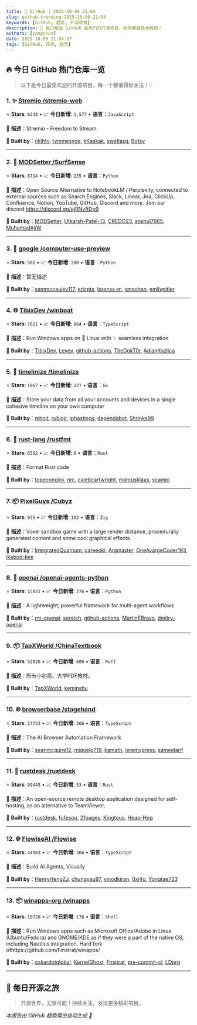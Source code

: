 ```yaml
---
title: 🚀 GitHub | 2025-10-09 21:04
slug: github-trending-2025-10-09 21:04
keywords: [GitHub, 趋势, 开源项目]
description: 🌟 每日精选 GitHub 最热门的开源项目，助你掌握技术脉搏！
authors: [yangshun]
date: 2025-10-09 21:04:57
tags: [GitHub, 开源, 趋势]
---
```


## 🔥 今日 GitHub 热门仓库一览

> 以下是今日最受欢迎的开源项目，每一个都值得你关注！💡

### 1. ✨ [Stremio /stremio-web](https://github.com/Stremio/stremio-web)

⭐ **Stars**: `6248`   •   📈 **今日新增**: `1,577`   •   **语言**：`JavaScript`

📝 **描述**：Stremio - Freedom to Stream

🤝 **Built by**：[nklhtv](https://github.com/nklhtv), [tymmesyde](https://github.com/tymmesyde), [kKaskak](https://github.com/kKaskak), [swetlasg](https://github.com/swetlasg), [Botsy](https://github.com/Botsy)

---

### 2. 🐍 [MODSetter /SurfSense](https://github.com/MODSetter/SurfSense)

⭐ **Stars**: `8714`   •   📈 **今日新增**: `235`   •   **语言**：`Python`

📝 **描述**：Open Source Alternative to NotebookLM / Perplexity, connected to external sources such as Search Engines, Slack, Linear, Jira, ClickUp, Confluence, Notion, YouTube, GitHub, Discord and more. Join our discord:https://discord.gg/ejRNvftDp9

🤝 **Built by**：[MODSetter](https://github.com/MODSetter), [Utkarsh-Patel-13](https://github.com/Utkarsh-Patel-13), [CREDO23](https://github.com/CREDO23), [anshul7665](https://github.com/anshul7665), [MuhamadAjiW](https://github.com/MuhamadAjiW)

---

### 3. 🐍 [google /computer-use-preview](https://github.com/google/computer-use-preview)

⭐ **Stars**: `502`   •   📈 **今日新增**: `200`   •   **语言**：`Python`

📝 **描述**：暂无描述

🤝 **Built by**：[sammccauley117](https://github.com/sammccauley117), [ericpts](https://github.com/ericpts), [lorenss-m](https://github.com/lorenss-m), [smsohan](https://github.com/smsohan), [emilypitler](https://github.com/emilypitler)

---

### 4. 🌐 [TibixDev /winboat](https://github.com/TibixDev/winboat)

⭐ **Stars**: `7621`   •   📈 **今日新增**: `864`   •   **语言**：`TypeScript`

📝 **描述**：Run Windows apps on 🐧 Linux with ✨ seamless integration

🤝 **Built by**：[TibixDev](https://github.com/TibixDev), [Levev](https://github.com/Levev), [github-actions](https://github.com/github-actions), [TheDokT0r](https://github.com/TheDokT0r), [AdianKozlica](https://github.com/AdianKozlica)

---

### 5. 🚦 [timelinize /timelinize](https://github.com/timelinize/timelinize)

⭐ **Stars**: `1967`   •   📈 **今日新增**: `227`   •   **语言**：`Go`

📝 **描述**：Store your data from all your accounts and devices in a single cohesive timeline on your own computer

🤝 **Built by**：[mholt](https://github.com/mholt), [rubiojr](https://github.com/rubiojr), [jphastings](https://github.com/jphastings), [dependabot](https://github.com/dependabot), [Shrinks99](https://github.com/Shrinks99)

---

### 6. 🦀 [rust-lang /rustfmt](https://github.com/rust-lang/rustfmt)

⭐ **Stars**: `6502`   •   📈 **今日新增**: `9`   •   **语言**：`Rust`

📝 **描述**：Format Rust code

🤝 **Built by**：[topecongiro](https://github.com/topecongiro), [nrc](https://github.com/nrc), [calebcartwright](https://github.com/calebcartwright), [marcusklaas](https://github.com/marcusklaas), [scampi](https://github.com/scampi)

---

### 7. 📦 [PixelGuys /Cubyz](https://github.com/PixelGuys/Cubyz)

⭐ **Stars**: `935`   •   📈 **今日新增**: `102`   •   **语言**：`Zig`

📝 **描述**：Voxel sandbox game with a large render distance, procedurally generated content and some cool graphical effects.

🤝 **Built by**：[IntegratedQuantum](https://github.com/IntegratedQuantum), [careeoki](https://github.com/careeoki), [Argmaster](https://github.com/Argmaster), [OneAvargeCoder193](https://github.com/OneAvargeCoder193), [ikabod-kee](https://github.com/ikabod-kee)

---

### 8. 🐍 [openai /openai-agents-python](https://github.com/openai/openai-agents-python)

⭐ **Stars**: `15821`   •   📈 **今日新增**: `276`   •   **语言**：`Python`

📝 **描述**：A lightweight, powerful framework for multi-agent workflows

🤝 **Built by**：[rm-openai](https://github.com/rm-openai), [seratch](https://github.com/seratch), [github-actions](https://github.com/github-actions), [MartinEBravo](https://github.com/MartinEBravo), [dmitry-openai](https://github.com/dmitry-openai)

---

### 9. 📦 [TapXWorld /ChinaTextbook](https://github.com/TapXWorld/ChinaTextbook)

⭐ **Stars**: `52026`   •   📈 **今日新增**: `606`   •   **语言**：`Roff`

📝 **描述**：所有小初高、大学PDF教材。

🤝 **Built by**：[TapXWorld](https://github.com/TapXWorld), [keminshu](https://github.com/keminshu)

---

### 10. 🌐 [browserbase /stagehand](https://github.com/browserbase/stagehand)

⭐ **Stars**: `17753`   •   📈 **今日新增**: `366`   •   **语言**：`TypeScript`

📝 **描述**：The AI Browser Automation Framework

🤝 **Built by**：[seanmcguire12](https://github.com/seanmcguire12), [miguelg719](https://github.com/miguelg719), [kamath](https://github.com/kamath), [jeremypress](https://github.com/jeremypress), [sameelarif](https://github.com/sameelarif)

---

### 11. 🦀 [rustdesk /rustdesk](https://github.com/rustdesk/rustdesk)

⭐ **Stars**: `99445`   •   📈 **今日新增**: `53`   •   **语言**：`Rust`

📝 **描述**：An open-source remote desktop application designed for self-hosting, as an alternative to TeamViewer.

🤝 **Built by**：[rustdesk](https://github.com/rustdesk), [fufesou](https://github.com/fufesou), [21pages](https://github.com/21pages), [Kingtous](https://github.com/Kingtous), [Heap-Hop](https://github.com/Heap-Hop)

---

### 12. 🌐 [FlowiseAI /Flowise](https://github.com/FlowiseAI/Flowise)

⭐ **Stars**: `44903`   •   📈 **今日新增**: `366`   •   **语言**：`TypeScript`

📝 **描述**：Build AI Agents, Visually

🤝 **Built by**：[HenryHengZJ](https://github.com/HenryHengZJ), [chungyau97](https://github.com/chungyau97), [vinodkiran](https://github.com/vinodkiran), [0xi4o](https://github.com/0xi4o), [Yongtae723](https://github.com/Yongtae723)

---

### 13. 📦 [winapps-org /winapps](https://github.com/winapps-org/winapps)

⭐ **Stars**: `10728`   •   📈 **今日新增**: `176`   •   **语言**：`Shell`

📝 **描述**：Run Windows apps such as Microsoft Office/Adobe in Linux (Ubuntu/Fedora) and GNOME/KDE as if they were a part of the native OS, including Nautilus integration. Hard fork ofhttps://github.com/Fmstrat/winapps/

🤝 **Built by**：[oskardotglobal](https://github.com/oskardotglobal), [KernelGhost](https://github.com/KernelGhost), [Fmstrat](https://github.com/Fmstrat), [pre-commit-ci](https://github.com/pre-commit-ci), [LDprg](https://github.com/LDprg)

---

## 🌈 每日开源之旅

> 开源世界，无限可能！持续关注，发现更多精彩项目。

*本报告由 GitHub 趋势爬虫自动生成 🤖*
